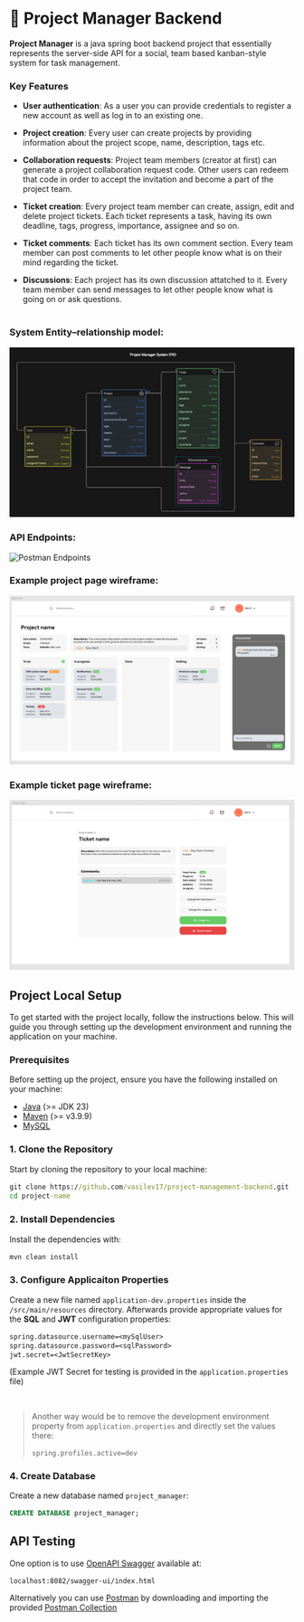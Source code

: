 # 💼 Project Manager Backend

**Project Manager** is a java spring boot backend project that essentially represents the server-side API for a social, team based kanban-style system for task management.

### Key Features
- **User authentication**: As a user you can provide credentials to register a new account as well as log in to an existing one.

- **Project creation**: Every user can create projects by providing information about the project scope, name, description, tags etc.

- **Collaboration requests**: Project team members (creator at first) can generate a project collaboration request code. Other users can redeem that code in order to accept the invitation and become a part of the project team.

- **Ticket creation**: Every project team member can create, assign, edit and delete project tickets. Each ticket represents a task, having its own deadline, tags, progress, importance, assignee and so on.

- **Ticket comments**: Each ticket has its own comment section. Every team member can post comments to let other people know what is on their mind regarding the ticket.

- **Discussions**: Each project has its own discussion attatched to it. Every team member can send messages to let other people know what is going on or ask questions.
<br><br>
### System Entity–relationship model:

![Entity–relationship model](docs/images/Project%20Manager%20ERD.png)

### API Endpoints:

<img width="1418" height="847" alt="Postman Endpoints" src="https://github.com/user-attachments/assets/98c0c844-5e78-473c-a57a-7d8059034335" />

### Example project page wireframe:

![Example project page wireframe](docs/images/Main%20Page%20(Wireframe).png)

### Example ticket page wireframe:

![Example ticket page wireframe](docs/images/Ticket%20Page%20(Wireframe).png)


## Project Local Setup

To get started with the project locally, follow the instructions below. This will guide you through setting up the development environment and running the application on your machine.

### Prerequisites

Before setting up the project, ensure you have the following installed on your machine:

- [Java](https://www.oracle.com/java/technologies/downloads/) (>= JDK 23)
- [Maven](https://maven.apache.org/download.cgi) (>= v3.9.9)
- [MySQL](https://dev.mysql.com/downloads/installer/)

### 1. Clone the Repository

Start by cloning the repository to your local machine:

```cmd
git clone https://github.com/vasilev17/project-management-backend.git
cd project-name
```

### 2. Install Dependencies

Install the dependencies with:

```cmd
mvn clean install
```

### 3. Configure Applicaiton Properties
Create a new file named `application-dev.properties` inside the `/src/main/resources` directory. Afterwards provide appropriate values for the **SQL** and **JWT** configuration properties:

```properties
spring.datasource.username=<mySqlUser>
spring.datasource.password=<sqlPassword>
jwt.secret=<JwtSecretKey>
```
(Example JWT Secret for testing is provided in the `application.properties` file)

<br>

>Another way would be to remove the development environment property from `application.properties` and directly set the values there:
>```properties
>spring.profiles.active=dev
>```


### 4. Create Database
Create a new database named `project_manager`:

```sql
CREATE DATABASE project_manager;
```

## API Testing
One option is to use [OpenAPI Swagger](https://springdoc.org/) available at:
```
localhost:8082/swagger-ui/index.html
```

Alternatively you can use [Postman](https://www.postman.com/downloads/) by downloading and importing the provided [Postman Collection](docs/postman/ProjectManager.postman_collection.json)


